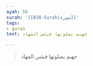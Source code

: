 ```yaml
---
ayah: 56
surah: '[[038-Surah|سورة]]'
tags:
- quran
text: جهنم يصلونها فبئس المهاد

---
```

> جهنم يصلونها فبئس المهاد
